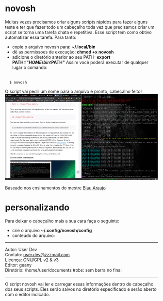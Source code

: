 # novosh
Muitas vezes precisamos criar alguns scripts rápidos para fazer alguns teste e ter que fazer todo um cabeçalho toda vez que precisamos criar um script se torna uma tarefa chata e repetitiva. Esse script tem como obtivo automatizar essa tarefa.
Para tanto:
- copie o arquivo novosh para: <b>~/.local/bin</b>
- dê as permissoes de execução: <b>chmod +x novosh</b> 
- adicione o diretório anterior ao seu PATH: <b>export PATH="$HOME/bin:$PATH"</b>
Assim você poderá executar de qualquer lugar o comando:

<code>
  $ novosh
</code>


O script vai pedir um nome para o arquivo e pronto, cabeçalho feito!
![novosh](https://raw.githubusercontent.com/EppurSiMu0ve/novosh/master/20200120-204430.avi.gif)

Baseado nos ensinamentos do mestre [Blau Araujo](https://www.youtube.com/watch?v=c-YNy9wf5gk)

# personalizando
Para deixar o cabeçalho mais a sua cara faça o seguinte:
- crie o arquivo <b>~/.config/novosh/config</b>
- conteúdo do arquivo:
------------------------------------------------------------------
Autor: User Dev<br>
Contato: user.dev@zzzmail.com<br>
Licença: GNU/GPL v2 & v3<br>
Editor: geany<br>
Diretório: /home/user/documents #obs: sem barra no final<br>

-------------------------------------------------------------------
O script novosh vai ler e carregar essas informações dentro do cabeçalho dos seus scripts.
Eles serão salvos no diretório especificado e serão aberto com o editor indicado.
